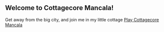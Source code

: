 ## Welcome to Cottagecore Mancala!

Get away from the big city, and join me in my little cottage
[Play Cottagecore Mancala](https://madmaxbeyond.github.io/mancala-game/)

